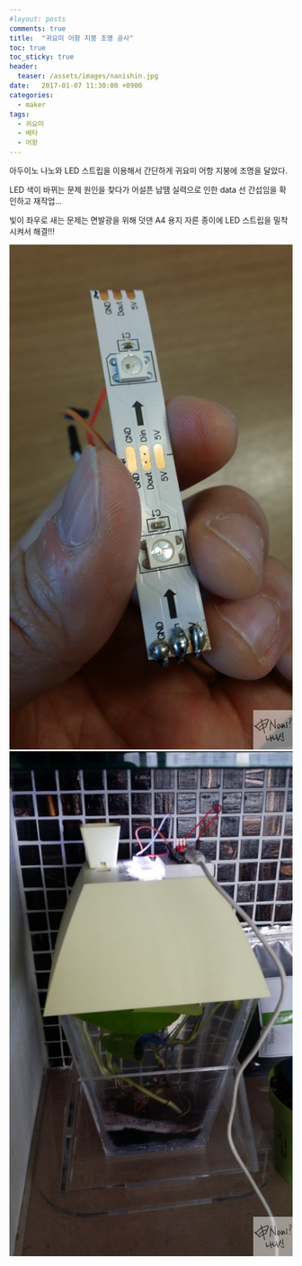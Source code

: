 ```yaml
---
#layout: posts
comments: true
title:  "귀요미 어항 지붕 조명 공사"
toc: true
toc_sticky: true
header:
  teaser: /assets/images/nanishin.jpg
date:   2017-01-07 11:30:00 +0900
categories:
  - maker
tags:
  - 귀요미
  - 베타
  - 어항
---
```

아두이노 나노와 LED 스트립을 이용해서 간단하게 귀요미 어항 지붕에 조명을 달았다.

LED 색이 바뀌는 문제 원인을 찾다가 어설픈 납땜 실력으로 인한 data 선 간섭임을 확인하고 재작업...

빛이 좌우로 새는 문제는 면발광을 위해 덧댄 A4 용지 자른 종이에 LED 스트립을 밀착시켜서 해결!!!

![납땜한 LED스트립](/assets/images/20170107_100934.jpg)
![귀요미 어항 지붕 조명 초기](/assets/images/20170107_110238.jpg)

